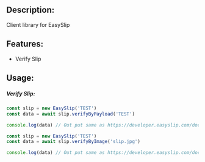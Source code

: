 ## Description:

Client library for EasySlip

## Features:

<ul>
  <li>Verify Slip</li>
</ul>

## Usage:

##### Verify Slip:

```typescript
const slip = new EasySlip('TEST')
const data = await slip.verifyByPayload('TEST')

console.log(data) // Out put same as https://developer.easyslip.com/document
```

```typescript
const slip = new EasySlip('TEST')
const data = await slip.verifyByImage('slip.jpg')

console.log(data) // Out put same as https://developer.easyslip.com/document
```
